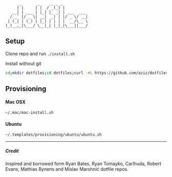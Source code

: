           _       _    __ _ _
         | |     | |  / _(_) |
       __| | ___ | |_| |_ _| | ___  ___
      / _` |/ _ \| __|  _| | |/ _ \/ __|
     | (_| | (_) | |_| | | | |  __/\__ \
    (_)__,_|\___/ \__|_| |_|_|\___||___/

## Setup
Clone repo and run `./install.sh`

Install without git
```bash
cd;mkdir dotfiles;cd dotfiles;curl -#L https://github.com/aziz/dotfiles/tarball/master | tar -xzv --strip-components 1; ./install.sh;
```

## Provisioning
#### Mac OSX
`~/.mac/mac-install.sh`

#### Ubuntu
`~/.templates/provisioning/ubuntu/ubuntu.sh`

---
##### Credit
Inspired and borrowed form Ryan Bates, Ryan Tomayko, Carlhuda, Robert Evans, Mathias Bynens and Mislav Marohnić dotfile repos.
